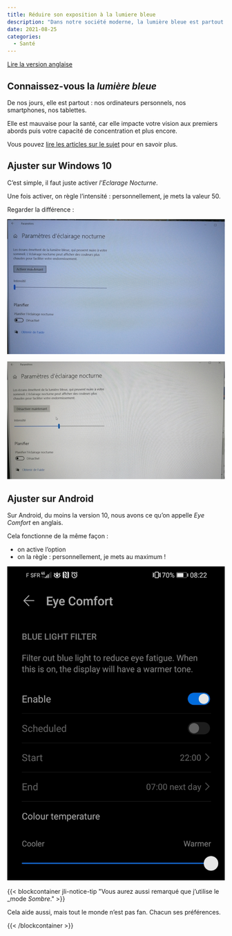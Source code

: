 ```yaml
---
title: Réduire son exposition à la lumiere bleue
description: "Dans notre société moderne, la lumière bleue est partout : télévision, smartphones, panneaux de publicités, écran d’ordinateur… Réduire votre exposition à celle-ci qui vous aidera beaucoup."
date: 2021-08-25
categories:
  - Santé
---
```


[Lire la version anglaise](https://iamjeremie.me/posts/2021-08-25-reduce-blue-light-exposure/)

## Connaissez-vous la _lumière bleue_

De nos jours, elle est partout : nos ordinateurs personnels, nos smartphones, nos tablettes.

Elle est mauvaise pour la santé, car elle impacte votre vision aux premiers abords puis votre capacité de concentration et plus encore.

Vous pouvez [lire les articles sur le sujet](https://www.google.com/search?q=lumi%C3%A8re+bleue) pour en savoir plus.

## Ajuster sur Windows 10

C’est simple, il faut juste activer _l’Eclarage Nocturne_.

Une fois activer, on règle l’intensité : personnellement, je mets la valeur 50.

Regarder la différence :

![Image sans l’éclairage nocturne](/images/reduce-blue-light-windows-10-without-nighttime.jpg)

![Image avec l’éclairage nocturne](/images/reduce-blue-light-windows-10-with-nighttime.jpg)

## Ajuster sur Android

Sur Android, du moins la version 10, nous avons ce qu’on appelle _Eye Comfort_ en anglais.

Cela fonctionne de la même façon :

- on active l’option
- on la règle : personnellement, je mets au maximum !

![Paramètre sur Android](/images/reduce-blue-light-android.jpg)

{{< blockcontainer jli-notice-tip "Vous aurez aussi remarqué que j’utilise le _mode <em>Sombre</em>." >}}

Cela aide aussi, mais tout le monde n’est pas fan. Chacun ses préférences.

{{< /blockcontainer >}}
